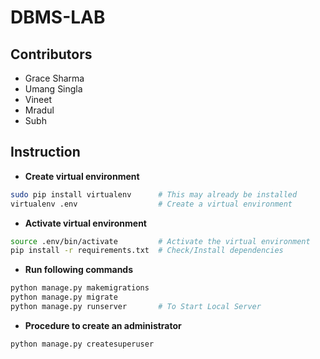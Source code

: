 # DBMS-LAB
## Contributors
- Grace Sharma
- Umang Singla
- Vineet 
- Mradul
- Subh
## Instruction
- **Create virtual environment**
```bash
sudo pip install virtualenv      # This may already be installed
virtualenv .env                  # Create a virtual environment
```
- **Activate virtual environment**
```bash
source .env/bin/activate         # Activate the virtual environment
pip install -r requirements.txt  # Check/Install dependencies
```
- **Run following commands**
```bash
python manage.py makemigrations
python manage.py migrate
python manage.py runserver       # To Start Local Server 
```
- **Procedure to create an administrator**
```bash
python manage.py createsuperuser
```